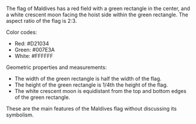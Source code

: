 The flag of Maldives has a red field with a green rectangle in the center, and a white crescent moon facing the hoist side within the green rectangle. The aspect ratio of the flag is 2:3.

Color codes:
- Red: #D21034
- Green: #007E3A
- White: #FFFFFF

Geometric properties and measurements:
- The width of the green rectangle is half the width of the flag.
- The height of the green rectangle is 1/4th the height of the flag.
- The white crescent moon is equidistant from the top and bottom edges of the green rectangle.

These are the main features of the Maldives flag without discussing its symbolism.